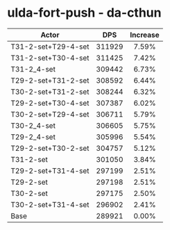 # ulda-fort-push - da-cthun
| Actor | DPS | Increase |
|---|:---:|:---:|
|T31-2-set+T29-4-set|311929|7.59%|
|T31-2-set+T30-4-set|311425|7.42%|
|T31-2_4-set|309442|6.73%|
|T29-2-set+T31-2-set|308592|6.44%|
|T30-2-set+T31-2-set|308244|6.32%|
|T29-2-set+T30-4-set|307387|6.02%|
|T30-2-set+T29-4-set|306711|5.79%|
|T30-2_4-set|306605|5.75%|
|T29-2_4-set|305996|5.54%|
|T29-2-set+T30-2-set|304757|5.12%|
|T31-2-set|301050|3.84%|
|T29-2-set+T31-4-set|297199|2.51%|
|T29-2-set|297198|2.51%|
|T30-2-set|297175|2.50%|
|T30-2-set+T31-4-set|296902|2.41%|
|Base|289921|0.00%|
